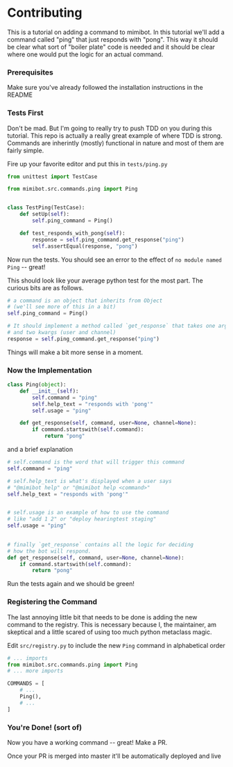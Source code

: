 Contributing
============

This is a tutorial on adding a command to mimibot. In this tutorial we'll add 
a command called "ping" that just responds with "pong". This way it should be
clear what sort of "boiler plate" code is needed and it should be clear where
one would put the logic for an actual command.

### Prerequisites

Make sure you've already followed the installation instructions in the README

### Tests First

Don't be mad. But I'm going to really try to push TDD on you during this
tutorial. This repo is actually a really great example of where TDD is
strong. Commands are inherintly (mostly) functional in nature and most
of them are fairly simple.

Fire up your favorite editor and put this in `tests/ping.py`

```python
from unittest import TestCase

from mimibot.src.commands.ping import Ping


class TestPing(TestCase):
    def setUp(self):
        self.ping_command = Ping()

    def test_responds_with_pong(self):
        response = self.ping_command.get_response("ping")
        self.assertEqual(response, "pong")
```

Now run the tests. You should see an error to the effect of 
`no module named Ping` -- great!

This should look like your average python test for the most part. The curious
bits are as follows.

```python
# a command is an object that inherits from Object 
# (we'll see more of this in a bit)
self.ping_command = Ping()

# It should implement a method called `get_response` that takes one argument
# and two kwargs (user and channel)
response = self.ping_command.get_response("ping")
```

Things will make a bit more sense in a moment.

### Now the Implementation

```python
class Ping(object):
    def __init__(self):
        self.command = "ping"
        self.help_text = "responds with 'pong'"
        self.usage = "ping"

    def get_response(self, command, user=None, channel=None):
        if command.startswith(self.command):
            return "pong"
```

and a brief explanation

```python
# self.command is the word that will trigger this command
self.command = "ping"

# self.help_text is what's displayed when a user says
# "@mimibot help" or "@mimibot help <command>"
self.help_text = "responds with 'pong'"


# self.usage is an example of how to use the command
# like "add 1 2" or "deploy hearingtest staging"
self.usage = "ping"

    
# finally `get_response` contains all the logic for deciding
# how the bot will respond.
def get_response(self, command, user=None, channel=None):
    if command.startswith(self.command):
        return "pong"
```

Run the tests again and we should be green!

### Registering the Command

The last annoying little bit that needs to be done is adding the new command
to the registry. This is necessary because I, the maintainer, am skeptical
and a little scared of using too much python metaclass magic.

Edit `src/registry.py` to include the new `Ping` command in alphabetical order

```python
# ... imports
from mimibot.src.commands.ping import Ping
# ... more imports

COMMANDS = [
    # ...
    Ping(),
    # ...
]
```

### You're Done! (sort of)

Now you have a working command -- great! Make a PR.

Once your PR is merged into master it'll be automatically deployed and live
